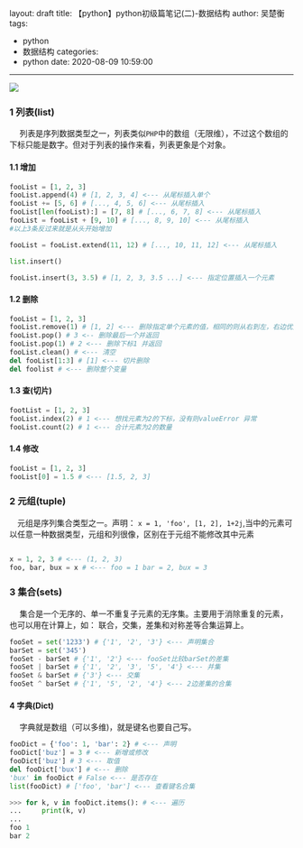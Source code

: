 layout: draft
title: 【python】python初级篇笔记(二)-数据结构
author: 吴楚衡
tags:
  - python
  - 数据结构
categories:
  - python
date: 2020-08-09 10:59:00
---
![](http://qiniu.wuchuheng.com/images/0_12tS3uGG7IBM6LIH.png)

### 1 列表(list)

&emsp; 列表是序列数据类型之一，列表类似`PHP`中的数组（无限维），不过这个数组的下标只能是数字。但对于列表的操作来看，列表更象是个对象。
#### 1.1 增加
``` python
fooList = [1, 2, 3]
fooList.append(4) # [1, 2, 3, 4] <--- 从尾标插入单个
fooList += [5, 6] # [..., 4, 5, 6] <--- 从尾标插入
fooList[len(fooList):] = [7, 8] # [..., 6, 7, 8] <--- 从尾标插入
fooList = fooList + [9, 10] # [..., 8, 9, 10] <--- 从尾标插入
#以上3条反过来就是从头开始增加

fooList = fooList.extend(11, 12) # [..., 10, 11, 12] <--- 从尾标插入

list.insert()

fooList.insert(3, 3.5) # [1, 2, 3, 3.5 ...] <--- 指定位置插入一个元素 
```
<!--more-->
#### 1.2 删除
``` python
fooList = [1, 2, 3]
fooList.remove(1) # [1, 2] <--- 删除指定单个元素的值，相同的则从右到左，右边优先,没有则抛出异常
fooList.pop() # 3 <-- 删除最后一个并返回
fooList.pop(1) # 2 <--- 删除下标1 并返回
fooList.clean() # <--- 清空
del fooList[1:3] # [1] <--- 切片删除 
del foolist # <--- 删除整个变量
```
#### 1.3 查(切片)
``` python
footList = [1, 2, 3]
fooList.index(2) # 1 <--- 想找元素为2的下标，没有则valueError 异常
fooList.count(2) # 1 <--- 合计元素为2的数量
```

#### 1.4 修改
``` python
fooList = [1, 2, 3]
fooList[0] = 1.5 # <--- [1.5, 2, 3]
```

### 2 元组(tuple)

&emsp;元组是序列集合类型之一。声明： `x = 1, 'foo', [1, 2], 1+2j`,当中的元素可以任意一种数据类型，元组和列很像，区别在于元组不能修改其中元素
``` python

x = 1, 2, 3 # <--- (1, 2, 3)
foo, bar, bux = x # <--- foo = 1 bar = 2, bux = 3
```

### 3 集合(sets)

&emsp; 集合是一个无序的、单一不重复子元素的无序集。主要用于消除重复的元素，也可以用在计算上，如： 联合，交集，差集和对称差等合集运算上。  
``` python
fooSet = set('1233') # {'1', '2', '3'} <--- 声明集合
barSet = set('345')
fooSet - barSet # {'1', '2'} <--- fooSet比较barSet的差集
fooSet | barSet # {'1', '2', '3', '5', '4'} <--- 并集
fooSet & barSet # {'3'} <--- 交集
fooSet ^ barSet # {'1', '5', '2', '4'} <--- 2边差集的合集
```

#### 4 字典(Dict)

&emsp; 字典就是数组（可以多维)，就是键名也要自己写。

``` python
fooDict = {'foo': 1, 'bar': 2} # <--- 声明
fooDict['buz'] = 3 # <--- 新增或修改
fooDict['buz'] # 3 <--- 取值
del fooDict['bux'] # <--- 删除
'bux' in fooDict # False <--- 是否存在
list(fooDict) # ['foo', 'bar'] <--- 查看键名合集

>>> for k, v in fooDict.items(): # <--- 遍历 
...     print(k, v)
... 
foo 1
bar 2

```
